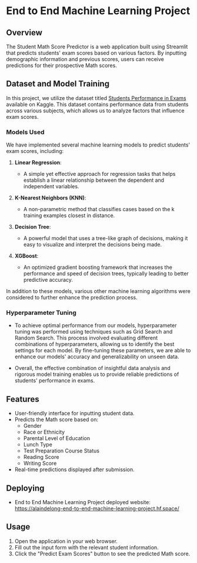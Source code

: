 # End to End Machine Learning Project

## Overview  
The Student Math Score Predictor is a web application built using Streamlit that predicts students' exam scores based on various factors. By inputting demographic information and previous scores, users can receive predictions for their prospective Math scores.  

## Dataset and Model Training  

In this project, we utilize the dataset titled [Students Performance in Exams](https://www.kaggle.com/datasets/spscientist/students-performance-in-exams?datasetId=74977) available on Kaggle. This dataset contains performance data from students across various subjects, which allows us to analyze factors that influence exam scores.  

### Models Used  

We have implemented several machine learning models to predict students' exam scores, including:  

1. **Linear Regression**:  
   - A simple yet effective approach for regression tasks that helps establish a linear relationship between the dependent and independent variables.  

2. **K-Nearest Neighbors (KNN)**:  
   - A non-parametric method that classifies cases based on the k training examples closest in distance.  

3. **Decision Tree**:  
   - A powerful model that uses a tree-like graph of decisions, making it easy to visualize and interpret the decisions being made.  

4. **XGBoost**:  
   - An optimized gradient boosting framework that increases the performance and speed of decision trees, typically leading to better predictive accuracy.  

In addition to these models, various other machine learning algorithms were considered to further enhance the prediction process.  

### Hyperparameter Tuning  

- To achieve optimal performance from our models, hyperparameter tuning was performed using techniques such as Grid Search and Random Search. This process involved evaluating different combinations of hyperparameters, allowing us to identify the best settings for each model. By fine-tuning these parameters, we are able to enhance our models' accuracy and generalizability on unseen data.  

- Overall, the effective combination of insightful data analysis and rigorous model training enables us to provide reliable predictions of students' performance in exams.

## Features  
- User-friendly interface for inputting student data.  
- Predicts the Math score based on:  
  - Gender  
  - Race or Ethnicity  
  - Parental Level of Education  
  - Lunch Type  
  - Test Preparation Course Status  
  - Reading Score  
  - Writing Score  
- Real-time predictions displayed after submission.

## Deploying
- End to End Machine Learning Project deployed website: https://alaindelong-end-to-end-machine-learning-project.hf.space/

## Usage
1. Open the application in your web browser.
2. Fill out the input form with the relevant student information.
3. Click the "Predict Exam Scores" button to see the predicted Math score.
